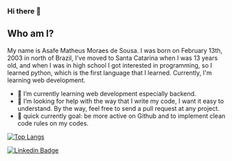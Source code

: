 ### Hi there 👋
## Who am I?
My name is Asafe Matheus Moraes de Sousa. I was born on February 13th, 2003 in north of Brazil, I've moved to Santa Catarina when I was 13 years old, and when I was in high school I got interested in programming, so I learned python, which is the first language that I learned. Currently, I'm learning web development. 


- 🌱 I’m currently learning web development especially backend.
- 🤔 I’m looking for help with the way that I write my code, I want it easy to understand. By the way, feel free to send a pull request at any project.
- 🔎 quick currently goal: be more active on Github and to implement clean code rules on my codes.

[![Top Langs](https://github-readme-stats.vercel.app/api/top-langs/?username=AsafeMatheus&langs_count=10)](https://github.com/AsafeMatheus/github-readme-stats)


[![Linkedin Badge](https://img.shields.io/badge/-Asafe%20Matheus-6633cc?logo=Linkedin&logoColor=white&link=https://www.linkedin.com/in/asafe-matheus-moraes-de-sousa)](https://www.linkedin.com/in/asafe-matheus-moraes-de-sousa/) 
